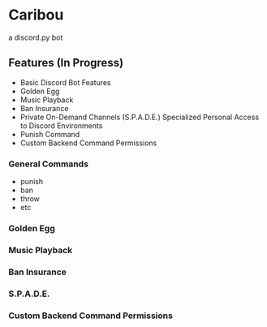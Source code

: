 # Caribou
a discord.py bot

## Features (In Progress)

- Basic Discord Bot Features
- Golden Egg
- Music Playback
- Ban Insurance
- Private On-Demand Channels (S.P.A.D.E.) Specialized Personal Access to Discord Environments
- Punish Command
- Custom Backend Command Permissions

### General Commands

- punish
- ban
- throw
- etc

### Golden Egg

### Music Playback

### Ban Insurance

### S.P.A.D.E.

### Custom Backend Command Permissions
